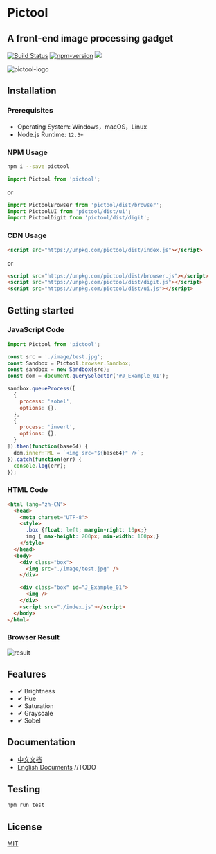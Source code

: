 # Pictool

## A front-end image processing gadget

[![Build Status](https://travis-ci.com/chenshenhai/pictool.svg?branch=master)](https://travis-ci.com/chenshenhai/pictool)
[![npm-version](https://img.shields.io/npm/l/pictool.svg)](./LICENSE)
[![](https://img.shields.io/npm/v/pictool.svg)](https://www.npmjs.com/package/pictool)

![pictool-logo](https://user-images.githubusercontent.com/8216630/61581603-28ffd180-ab53-11e9-9461-a24d31643ec7.png)

## Installation

### Prerequisites

- Operating System: Windows，macOS，Linux
- Node.js Runtime: `12.3+`


### NPM Usage

```sh
npm i --save pictool
```


```js
import Pictool from 'pictool';
```

or

```js
import PictoolBrowser from 'pictool/dist/browser';
import PictoolUI from 'pictool/dist/ui';
import PictoolDigit from 'pictool/dist/digit';
```

### CDN Usage


```html
<script src="https://unpkg.com/pictool/dist/index.js"></script>
```

or

```html
<script src="https://unpkg.com/pictool/dist/browser.js"></script>
<script src="https://unpkg.com/pictool/dist/digit.js"></script>
<script src="https://unpkg.com/pictool/dist/ui.js"></script>
```


## Getting started

### JavaScript Code

```js
import Pictool from 'pictool';

const src = './image/test.jpg';
const Sandbox = Pictool.browser.Sandbox;
const sandbox = new Sandbox(src);
const dom = document.querySelector('#J_Example_01');

sandbox.queueProcess([
  {
    process: 'sobel',
    options: {},
  },
  {
    process: 'invert',
    options: {},
  }
]).then(function(base64) {
  dom.innerHTML = `<img src="${base64}" />`;
}).catch(function(err) {
  console.log(err);
});
```

### HTML Code

```html
<html lang="zh-CN">
  <head>
    <meta charset="UTF-8">
    <style>
      .box {float: left; margin-right: 10px;}
      img { max-height: 200px; min-width: 100px;}
    </style>
  </head>
  <body>
    <div class="box">
      <img src="./image/test.jpg" />
    </div>

    <div class="box" id="J_Example_01">
      <img />
    </div>
    <script src="./index.js"></script>
  </body>
</html>
```

### Browser Result


![result](./../../../assets/image/001.jpg)


## Features

- ✔︎ Brightness
- ✔︎ Hue
- ✔︎ Saturation
- ✔︎ Grayscale
- ✔︎ Sobel


## Documentation

- [中文文档](https://chenshenhai.github.io/pictool-doc/)
- [English Documents](https://chenshenhai.github.io/pictool-doc/page/en-US/) //TODO

## Testing

```sh
npm run test
```

## License

[MIT](./LICENSE)